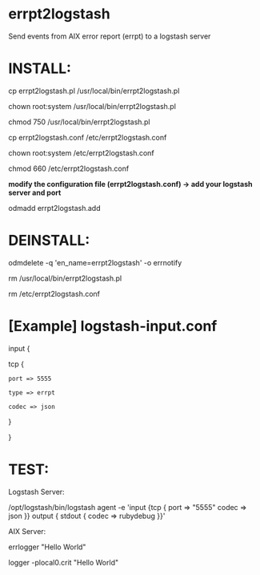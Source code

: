 # errpt2logstash
Send events from AIX error report (errpt) to a logstash server

# INSTALL:
cp errpt2logstash.pl /usr/local/bin/errpt2logstash.pl

chown root:system /usr/local/bin/errpt2logstash.pl

chmod 750 /usr/local/bin/errpt2logstash.pl

cp errpt2logstash.conf /etc/errpt2logstash.conf

chown root:system /etc/errpt2logstash.conf

chmod 660 /etc/errpt2logstash.conf

<b>modify the configuration file (errpt2logstash.conf) -> add your logstash server and port</b>

odmadd errpt2logstash.add

# DEINSTALL:
odmdelete -q 'en_name=errpt2logstash' -o errnotify

rm /usr/local/bin/errpt2logstash.pl

rm /etc/errpt2logstash.conf

# [Example] logstash-input.conf
input {

  tcp {
  
    port => 5555
    
    type => errpt
    
    codec => json
    
  }
  
} 

# TEST:
Logstash Server:

/opt/logstash/bin/logstash agent -e 'input {tcp { port => "5555" codec => json }} output { stdout { codec => rubydebug }}'

AIX Server:

errlogger "Hello World"

logger -plocal0.crit "Hello World" 
